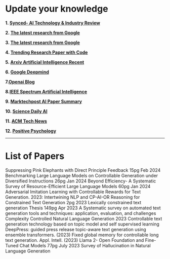 <p align="center"><h1> Update your knowledge </h1></p>

**1. [ Synced- AI Technology & Industry Review](https://syncedreview.com/)**

**2. [ The latest research from Google](https://ai.googleblog.com/)**

**3. [The latest research from Google](https://ai.googleblog.com/)**

**4. [Trending Research Paper with Code](https://paperswithcode.com/)**

**5. [Arxiv Artificial Intelligence Recent](https://arxiv.org/list/cs.AI/recent)**

**6. [Google Deepmind ](https://deepmind.com/blog)**

**7.[Openai Blog](https://openai.com/blog/)**

**8.[IEEE Spectrum Artificial Intelligence](https://spectrum.ieee.org/topic/artificial-intelligence/)**

**9. [Marktechpost AI Paper Summary]( https://www.marktechpost.com/ai-paper-summary/)**

**10. [Science Daily AI](https://www.sciencedaily.com/news/computers_math/artificial_intelligence/)**

**11. [ACM Tech News]( https://technews.acm.org/)**

**12. [Positive Psychology]( https://positivepsychology.com/)**

---
<p align="center"><h1> List of Papers </h1></p>
Suppressing Pink Elephants with Direct Principle Feedback 15pg Feb 2024
Benchmarking Large Language Models on Controllable Generation under Diversified Instructions 26pg Jan 2024
Beyond Efficiency- A Systematic Survey of Resource-Efficient Large Language Models 60pg Jan 2024
Adversarial Imitation Learning with Controllable Rewards for Text Generation. 2023:
Intertwining NLP and CP-AI-OR Reasoning for Constrained Text Generation 2pg 2023
Lexically constrained text generation Thesis 149pg Apr 2023
A Systematic survey on automated text generation tools and techniques: application, evaluation, and challenges
Complexity Controlled Natural Language Generation 2023  
Controllable text generation technology based on topic model and self supervised learning
DeepPress: guided press release topic-aware text generation using ensemble transformers. (2023)
Fixed global memory for controllable long text generation. Appl. Intell. (2023)
Llama 2- Open Foundation and Fine-Tuned Chat Models 77pg July 2023
Survey of Hallucination in Natural Language Generation



